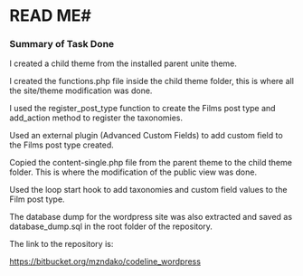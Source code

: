 # READ ME#

### Summary of Task Done ###

I created a child theme from the installed parent unite theme.

I created the functions.php file inside the child theme folder, this is where all the site/theme modification was done.

I used the register_post_type function to create the Films post type and add_action method to register the taxonomies.

Used an external plugin (Advanced Custom Fields) to add custom field to the Films post type created.

Copied the content-single.php file from the parent theme to the child theme folder. This is where the modification of the public view was done.

Used the loop start hook to add taxonomies and custom field values to the Film post type.

The database dump for the wordpress site was also extracted and saved as database_dump.sql in the root folder of the repository.

The link to the repository is:

https://bitbucket.org/mzndako/codeline_wordpress